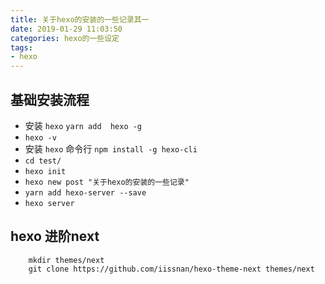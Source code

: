 ```yaml
---
title: 关于hexo的安装的一些记录其一
date: 2019-01-29 11:03:50
categories: hexo的一些设定
tags: 
- hexo
---
```


## 基础安装流程
  - 安装 `hexo` 		`yarn add  hexo -g`
  - `hexo -v`
  - 安装 `hexo` 命令行 `npm install -g hexo-cli`
  - `cd test/`
  - `hexo init`
  - `hexo new post "关于hexo的安装的一些记录"`
  - `yarn add hexo-server --save`
  - `hexo server`
## hexo 进阶next
```
	mkdir themes/next
	git clone https://github.com/iissnan/hexo-theme-next themes/next
```